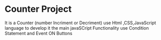 # Counter Project 
It is a Counter  (number Incriment or Decriment) use Html ,CSS,JavaScript language to develop it the main javaSCript Functionality use Condition Statement and Event ON Buttons
